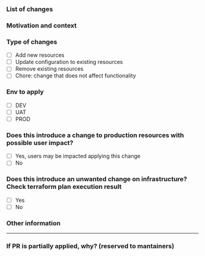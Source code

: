 <!--- Please always add a PR description as if nobody knows anything about the context these changes come from. -->
<!--- Even if we are all from our internal team, we may not be on the same page. -->
<!--- Write this PR as you were contributing to a public OSS project, where nobody knows you and you have to earn their trust. -->
<!--- This will improve our projects in the long run! Thanks. -->

### List of changes

<!--- Describe your changes in detail -->

### Motivation and context

<!--- Why is this change required? What problem does it solve? -->

### Type of changes

- [ ] Add new resources
- [ ] Update configuration to existing resources
- [ ] Remove existing resources
- [ ] Chore: change that does not affect functionality

### Env to apply

- [ ] DEV
- [ ] UAT
- [ ] PROD

### Does this introduce a change to production resources with possible user impact?

- [ ] Yes, users may be impacted applying this change
- [ ] No

### Does this introduce an unwanted change on infrastructure? Check terraform plan execution result

- [ ] Yes
- [ ] No

### Other information

<!-- Any other information that is important to this PR such as screenshots of how the component looks before and after the change. -->

---

### If PR is partially applied, why? (reserved to mantainers)

<!--- Describe the blocking cause -->

